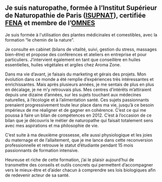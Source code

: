 ## Je suis naturopathe, formée à l’Institut Supérieur de Naturopathie de Paris ([ISUPNAT](https://isupnat-naturopathie.fr/)), certifiée [FENA](http://lafena.fr/ "Fédération Française des Ecoles de Naturopathie") et membre de l’[OMNES](https://www.omnes.fr/ "Organisation de la Médecine Naturelle et de l’Education Sanitaire")

Je suis formée à l'utilisation des plantes médicinales et comestibles, avec la formation “le chemin de la nature”.

Je consulte en cabinet (bilans de vitalité, suivi, gestion du stress, massages bien-être) et propose des conférences et ateliers en entreprise et pour particuliers. J’intervient également en tant que conseillère en huiles essentielles, huiles végétales et argiles chez Aroma Zone.

Dans ma vie d’avant, je faisais du marketing et gérais des projets. Mon évolution dans ce monde a été remplie d’expériences très intéressantes et enrichissantes. Mais après plusieurs années, je me sentais de plus en plus en décalage, je ne m’y retrouvais plus. Mes centres d’intérêts m’attiraient depuis une dizaine d’années, sur les sujets touchant aux médecines naturelles, à l’écologie et à l’alimentation santé. Ces sujets passionnants prenaient progressivement toute leur place dans ma vie, jusqu’à ce besoin impérieux de me réaligner et de gagner en cohérence. C’est ce qui me poussa à faire un bilan de compétences en 2012. C’est à l’occasion de ce bilan que je découvris le métier de naturopathe qui faisait totalement sens avec mes aspirations et ma philosophie de vie. 

C’est suite à ma deuxième grossesse, elle aussi physiologique et les joies du maternage et de l’allaitement, que je me lance dans cette reconversion professionnelle et retrouve le statut d’étudiante pendant 15 mois passionnants de formation intensive.

Heureuse et riche de cette formation, j’ai le plaisir aujourd’hui de transmettre des conseils et outils concrets qui permettent d’accompagner vers le mieux-être et d’aider chacun à comprendre ses lois biologiques afin de redevenir acteur de sa santé.
